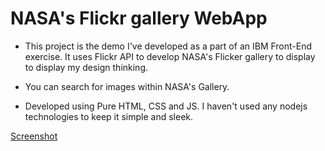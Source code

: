 # NASA's Flickr gallery WebApp

- This project is the demo I've developed as a part of an IBM Front-End exercise.
It uses Flickr API to develop NASA's Flicker gallery to display to display my design thinking.
- You can search for images within NASA's Gallery.

- Developed using Pure HTML, CSS and JS. I haven't used any nodejs technologies to keep it simple and sleek.

[Screenshot](Screenshot.png)
